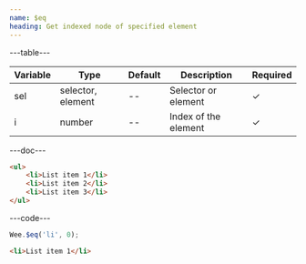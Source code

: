 ```yaml
---
name: $eq
heading: Get indexed node of specified element
---
```


---table---

| Variable | Type              | Default | Description          | Required |
| -------- | ----------------- | ------- | -------------------- | -------- |
| sel      | selector, element | --      | Selector or element  | &#10003; |
| i        | number            | --      | Index of the element | &#10003; |

---doc---

```html
<ul>
	<li>List item 1</li>
	<li>List item 2</li>
	<li>List item 3</li>
</ul>
```

---code---

```javascript
Wee.$eq('li', 0);
```

```html
<li>List item 1</li>
```